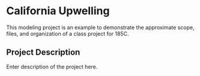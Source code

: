 # California Upwelling

This modeling project is an example to demonstrate the approximate scope, files, and organization of a class project for 185C.

## Project Description
Enter description of the project here.


